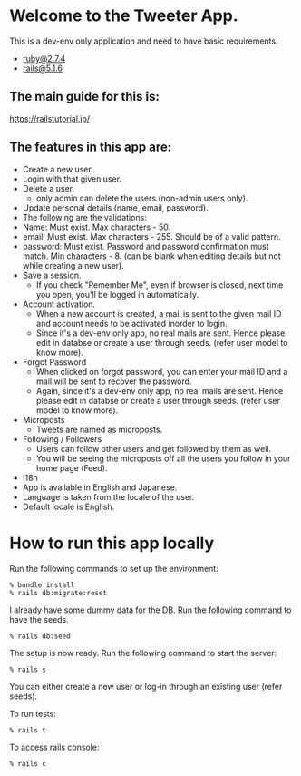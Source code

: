 # Welcome to the Tweeter App.

This is a dev-env only application and need to have basic requirements.

- ruby@2.7.4
- rails@5.1.6

## The main guide for this is:

https://railstutorial.jp/

## The features in this app are:

- Create a new user.
- Login with that given user.
- Delete a user. 
  - only admin can delete the users (non-admin users only).
- Update personal details (name, email, password).
-  The following are the validations:
  -  Name: Must exist. Max characters - 50.
  -  email: Must exist. Max characters - 255. Should be of a valid pattern.
  -  password: Must exist. Password and password confirmation must match. Min characters - 8. (can be blank when editing details but not while creating a new user).
- Save a session.
  - If you check "Remember Me", even if browser is closed, next time you open, you'll be logged in automatically.
- Account activation.
  - When a new account is created, a mail is sent to the given mail ID and account needs to be activated inorder to login.
  - Since it's a dev-env only app, no real mails are sent. Hence please edit in databse or create a user through seeds. (refer user model to know more).
- Forgot Password
  - When clicked on forgot password, you can enter your mail ID and a mail will be sent to recover the password.
  - Again, since it's a dev-env only app, no real mails are sent. Hence please edit in databse or create a user through seeds. (refer user model to know more).
- Microposts
  - Tweets are named as microposts.
- Following / Followers
  - Users can follow other users and get followed by them as well.
  - You will be seeing the microposts off all the users you follow in your home page (Feed). 
-  i18n
  - App is available in English and Japanese.
  - Language is taken from the locale of the user.
  - Default locale is English.



# How to run this app locally

Run the following commands to set up the environment: 

```
% bundle install
% rails db:migrate:reset
```
I already have some dummy data for the DB. Run the following command to have the seeds.

```
% rails db:seed
```

The setup is now ready. Run the following command to start the server:

```
% rails s
```

You can either create a new user or log-in through an existing user (refer seeds).


To run tests: 

```
% rails t
```

To access rails console:

```
% rails c
```
